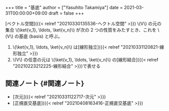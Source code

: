 +++
title = "基底"
author = ["Yasuhito Takamiya"]
date = 2021-03-31T00:00:00+09:00
draft = false
+++

[ベクトル空間]({{< relref "20210330135536-ヘクトル空間" >}}) \\(V\\) の元の集合 \\(\ket{v\_1}, \ldots, \ket{v\_n}\\) が次の 2 つの性質をみたすとき、これを \\(V\\) の基底 (basis) と呼ぶ。

1.  \\(\ket{v\_1}, \ldots, \ket{v\_n}\\) は[線形独立]({{< relref "20210331120821-線形独立" >}})
2.  \\(V\\) の任意の元は \\(\ket{v\_1}, \ldots, \ket{v\_n}\\) の[線形結合]({{< relref "20210223212225-線形結合" >}})で表せる


## 関連ノート {#関連ノート}

-   [次元]({{< relref "20210331122717-次元" >}})
-   [正規直交基底]({{< relref "20210408163416-正規直交基底" >}})
